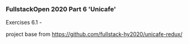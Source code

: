 ### FullstackOpen 2020 Part 6 'Unicafe'
Exercises 6.1 - 

project base from https://github.com/fullstack-hy2020/unicafe-redux/